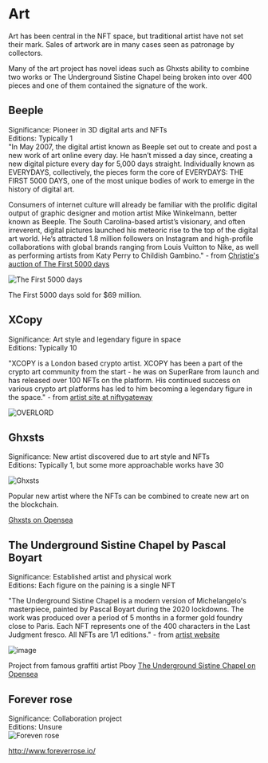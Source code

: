 # Art

Art has been central in the NFT space, but traditional artist have not set their mark. 
Sales of artwork are in many cases seen as patronage by collectors. 

Many of the art project has novel ideas such as Ghxsts ability to combine two works or The Underground Sistine Chapel being broken into over 400 pieces and one of them contained the signature of the work. 

## Beeple
Significance: Pioneer in 3D digital arts and NFTs  
Editions: Typically 1  
"In May 2007, the digital artist known as Beeple set out to create and post a new work of art online every day. He hasn’t missed a day since, creating a new digital picture every day for 5,000 days straight. Individually known as EVERYDAYS, collectively, the pieces form the core of EVERYDAYS: THE FIRST 5000 DAYS, one of the most unique bodies of work to emerge in the history of digital art.

Consumers of internet culture will already be familiar with the prolific digital output of graphic designer and motion artist Mike Winkelmann, better known as Beeple. The South Carolina-based artist’s visionary, and often irreverent, digital pictures launched his meteoric rise to the top of the digital art world. He’s attracted 1.8 million followers on Instagram and high-profile collaborations with global brands ranging from Louis Vuitton to Nike, as well as performing artists from Katy Perry to Childish Gambino." - from [Christie's auction of The First 5000 days](https://onlineonly.christies.com/s/beeple-first-5000-days/beeple-b-1981-1/112924)

![The First 5000 days](https://user-images.githubusercontent.com/1133607/120357855-2bfaaa00-c306-11eb-893b-70ce0aaa89ff.png)

The First 5000 days sold for $69 million.



## XCopy
Significance: Art style and legendary figure in space  
Editions: Typically 10  

"XCOPY is a London based crypto artist. XCOPY has been a part of the crypto art community from the start - he was on SuperRare from launch and has released over 100 NFTs on the platform. His continued success on various crypto art platforms has led to him becoming a legendary figure in the space." - from [artist site at niftygateway](https://niftygateway.com/collections/xcopy3)

![OVERLORD](https://media.niftygateway.com/image/upload/q_auto:good,w_800/v1597411820/XCOPY/2._XCOPY_OVERLORD_rqotn5.webp)


## Ghxsts
Significance: New artist discovered due to art style and NFTs  
Editions: Typically 1, but some more approachable works have 30  

![Ghxsts](https://user-images.githubusercontent.com/1133607/120358378-b5aa7780-c306-11eb-9019-e3fcdeeb15c7.png)

Popular new artist where the NFTs can be combined to create new art on the blockchain.

[Ghxsts on Opensea](https://opensea.io/collection/ghxsts)

## The Underground Sistine Chapel by Pascal Boyart
Significance: Established artist and physical work  
Editions: Each figure on the paining is a single NFT  

"The Underground Sistine Chapel is a modern version of Michelangelo's masterpiece, painted by Pascal Boyart during the 2020 lockdowns. The work was produced over a period of 5 months in a former gold foundry close to Paris. Each NFT represents one of the 400 characters in the Last Judgment fresco. All NFTs are 1/1 editions." - from [artist website](https://en.pboy-art.com/the-underground-sistine-chapel-nfts)

![image](https://user-images.githubusercontent.com/1133607/120358973-6dd82000-c307-11eb-9e00-45e697201305.png)


Project from famous graffiti artist Pboy
[The Underground Sistine Chapel on Opensea](https://opensea.io/collection/the-underground-sistine-chapel-by-pboy)

## Forever rose
Significance: Collaboration project  
Editions: Unsure  
![Foreven rose](https://user-images.githubusercontent.com/1133607/120358079-6b28fb00-c306-11eb-9c3c-61169eac9374.png)

http://www.foreverrose.io/
